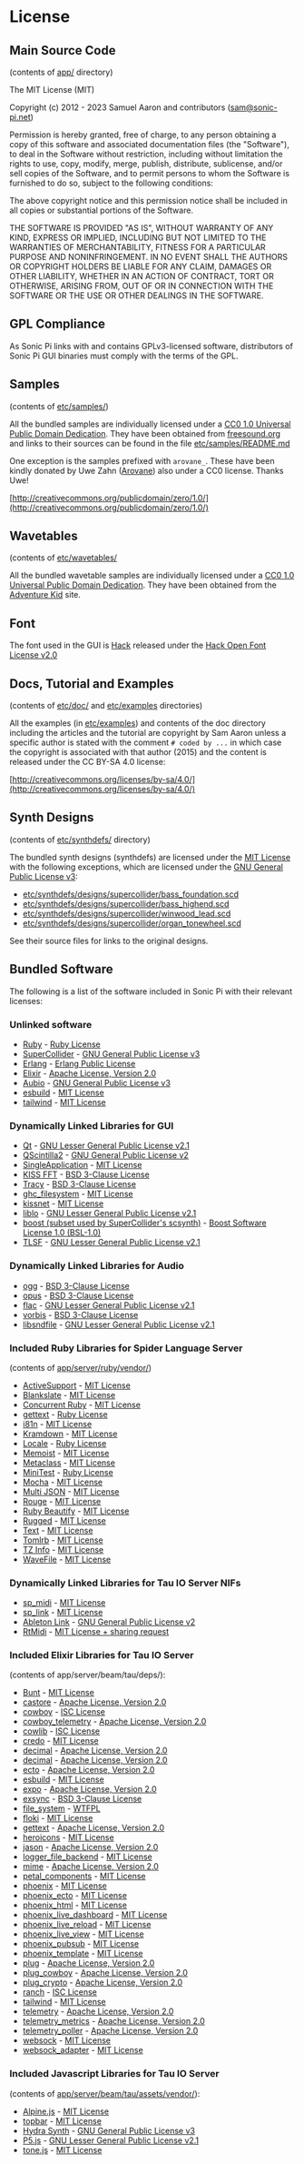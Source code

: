 # License

## Main Source Code

(contents of [app/](https://github.com/sonic-pi-net/sonic-pi/tree/stable/app) directory)

The MIT License (MIT)

Copyright (c) 2012 - 2023 Samuel Aaron and contributors (sam@sonic-pi.net)

Permission is hereby granted, free of charge, to any person obtaining a copy
of this software and associated documentation files (the "Software"), to deal
in the Software without restriction, including without limitation the rights
to use, copy, modify, merge, publish, distribute, sublicense, and/or sell
copies of the Software, and to permit persons to whom the Software is
furnished to do so, subject to the following conditions:

The above copyright notice and this permission notice shall be included in
all copies or substantial portions of the Software.

THE SOFTWARE IS PROVIDED "AS IS", WITHOUT WARRANTY OF ANY KIND, EXPRESS OR
IMPLIED, INCLUDING BUT NOT LIMITED TO THE WARRANTIES OF MERCHANTABILITY,
FITNESS FOR A PARTICULAR PURPOSE AND NONINFRINGEMENT. IN NO EVENT SHALL THE
AUTHORS OR COPYRIGHT HOLDERS BE LIABLE FOR ANY CLAIM, DAMAGES OR OTHER
LIABILITY, WHETHER IN AN ACTION OF CONTRACT, TORT OR OTHERWISE, ARISING FROM,
OUT OF OR IN CONNECTION WITH THE SOFTWARE OR THE USE OR OTHER DEALINGS IN
THE SOFTWARE.

## GPL Compliance

As Sonic Pi links with and contains GPLv3-licensed software, distributors of
Sonic Pi GUI binaries must comply with the terms of the GPL.

## Samples

(contents of [etc/samples/](https://github.com/sonic-pi-net/sonic-pi/tree/stable/etc/samples))

All the bundled samples are individually licensed under a
[CC0 1.0 Universal Public Domain Dedication](http://creativecommons.org/publicdomain/zero/1.0/). They
have been obtained from [freesound.org](http://freesound.org) and
links to their sources can be found in the file
[etc/samples/README.md](https://github.com/sonic-pi-net/sonic-pi/blob/main/etc/samples/README.md)

One exception is the samples prefixed with `arovane_`. These have been kindly donated by Uwe Zahn
([Arovane](https://arovane.bandcamp.com)) also under a CC0 license. Thanks Uwe!

[http://creativecommons.org/publicdomain/zero/1.0/](http://creativecommons.org/publicdomain/zero/1.0/)

## Wavetables

(contents of [etc/wavetables/](https://github.com/sonic-pi-net/sonic-pi/tree/stable/etc/wavetables)

All the bundled wavetable samples are individually licensed under a
[CC0 1.0 Universal Public Domain Dedication](http://creativecommons.org/publicdomain/zero/1.0/). They
have been obtained from the
[Adventure Kid](http://www.adventurekid.se/akrt/waveforms/adventure-kid-waveforms/)
site.

## Font

The font used in the GUI is [Hack](http://sourcefoundry.org/hack/) released under the [Hack Open Font License v2.0](https://github.com/chrissimpkins/Hack/blob/master/LICENSE.md)

## Docs, Tutorial and Examples

(contents of [etc/doc/](https://github.com/sonic-pi-net/sonic-pi/tree/stable/etc/doc) and [etc/examples](https://github.com/sonic-pi-net/sonic-pi/tree/stable/etc/examples) directories)

All the examples (in
[etc/examples](https://github.com/sonic-pi-net/sonic-pi/tree/stable/etc/examples))
and contents of the doc directory including the articles and the
tutorial are copyright by Sam Aaron unless a specific author is stated
with the comment `# coded by ...` in which case the copyright is
associated with that author (2015) and the content is released under the
CC BY-SA 4.0 license:

[http://creativecommons.org/licenses/by-sa/4.0/](http://creativecommons.org/licenses/by-sa/4.0/)

## Synth Designs

(contents of [etc/synthdefs/](https://github.com/sonic-pi-net/sonic-pi/tree/stable/etc/synthdefs) directory)

The bundled synth designs (synthdefs) are licensed under the [MIT License](http://opensource.org/licenses/MIT) with the following exceptions, which are licensed under the [GNU General Public License v3](https://www.gnu.org/licenses/gpl-3.0.html):

- [etc/synthdefs/designs/supercollider/bass_foundation.scd](https://github.com/sonic-pi-net/sonic-pi/tree/stable/etc/synthdefs/designs/supercollider/bass_foundation.scd)
- [etc/synthdefs/designs/supercollider/bass_highend.scd](https://github.com/sonic-pi-net/sonic-pi/tree/stable/etc/synthdefs/designs/supercollider/bass_highend.scd)
- [etc/synthdefs/designs/supercollider/winwood_lead.scd](https://github.com/sonic-pi-net/sonic-pi/tree/stable/etc/synthdefs/designs/supercollider/winwood_lead.scd)
- [etc/synthdefs/designs/supercollider/organ_tonewheel.scd](https://github.com/sonic-pi-net/sonic-pi/tree/stable/etc/synthdefs/designs/supercollider/organ_tonewheel.scd)

See their source files for links to the original designs.

## Bundled Software

The following is a list of the software included in Sonic Pi with their
relevant licenses:

### Unlinked software

- [Ruby](http://ruby-lang.org) - [Ruby License](https://www.ruby-lang.org/en/about/license.txt)
- [SuperCollider](http://supercollider.sourceforge.net) - [GNU General Public License v3](https://www.gnu.org/licenses/gpl-3.0.html)
- [Erlang](http://erlang.org) - [Erlang Public License](https://www.erlang.org/EPLICENSE)
- [Elixir](http://elixir-lang.org/) - [Apache License, Version 2.0](http://www.apache.org/licenses/LICENSE-2.0.html)
- [Aubio](http://aubio.org) - [GNU General Public License v3](https://www.gnu.org/licenses/gpl-3.0.html)
- [esbuild](https://esbuild.github.io/) - [MIT License](http://opensource.org/licenses/MIT)
- [tailwind](https://tailwindcss.com/) - [MIT License](http://opensource.org/licenses/MIT)

### Dynamically Linked Libraries for GUI

- [Qt](http://qt-project.org) - [GNU Lesser General Public License v2.1](https://www.gnu.org/licenses/lgpl-2.1.html)
- [QScintilla2](http://www.riverbankcomputing.com/software/qscintilla/intro) - [GNU General Public License v2](https://www.gnu.org/licenses/gpl-2.0.html)
- [SingleApplication](https://github.com/itay-grudev/SingleApplication) - [MIT License](http://opensource.org/licenses/MIT)
- [KISS FFT](https://github.com/mborgerding/kissfft) - [BSD 3-Clause License](http://opensource.org/licenses/BSD-3-Clause)
- [Tracy](https://bitbucket.org/wolfpld/tracy/src/master/) - [BSD 3-Clause License](http://opensource.org/licenses/BSD-3-Clause)
- [ghc_filesystem](https://github.com/gulrak/filesystem) - [MIT License](http://opensource.org/licenses/MIT)
- [kissnet](https://github.com/Ybalrid/kissnet) - [MIT License](http://opensource.org/licenses/MIT)
- [liblo](https://github.com/radarsat1/liblo) - [GNU Lesser General Public License v2.1](https://www.gnu.org/licenses/lgpl-2.1.html)
- [boost (subset used by SuperCollider's scsynth)](https://www.boost.org) - [Boost Software License 1.0 (BSL-1.0)](https://opensource.org/licenses/BSL-1.0)
- [TLSF](http://www.gii.upv.es/tlsf/) - [GNU Lesser General Public License v2.1](https://www.gnu.org/licenses/lgpl-2.1.html)

### Dynamically Linked Libraries for Audio

- [ogg](https://github.com/xiph/ogg) - [BSD 3-Clause License](http://opensource.org/licenses/BSD-3-Clause)
- [opus](https://github.com/xiph/opus) - [BSD 3-Clause License](http://opensource.org/licenses/BSD-3-Clause)
- [flac](https://github.com/xiph/flac) - [GNU Lesser General Public License v2.1](https://www.gnu.org/licenses/lgpl-2.1.html)
- [vorbis](https://github.com/xiph/vorbis) - [BSD 3-Clause License](http://opensource.org/licenses/BSD-3-Clause)
- [libsndfile](http://www.mega-nerd.com/libsndfile/) - [GNU Lesser General Public License v2.1](https://www.gnu.org/licenses/lgpl-2.1.html)

### Included Ruby Libraries for Spider Language Server

(contents of [app/server/ruby/vendor/](https://github.com/sonic-pi-net/sonic-pi/tree/stable/app/server/ruby/vendor))

- [ActiveSupport](https://github.com/rails/rails/tree/master/activesupport) - [MIT License](http://opensource.org/licenses/MIT)
- [Blankslate](https://github.com/masover/blankslate) - [MIT License](http://opensource.org/licensesMIT)
- [Concurrent Ruby](https://github.com/ruby-concurrency/concurrent-ruby) - [MIT License](http://opensource.org/licensesMIT)
- [gettext](https://github.com/ruby-gettext/gettext) - [Ruby License](https://www.ruby-lang.org/en/about/license.txt)
- [i81n](https://github.com/svenfuchs/i18n) - [MIT License](http://opensource.org/licenses/MIT)
- [Kramdown](http://kramdown.gettalong.org) - [MIT License](http://opensource.org/licenses/MIT)
- [Locale](https://github.com/ruby-gettext/locale) - [Ruby License](https://www.ruby-lang.org/en/about/license.txt)
- [Memoist](https://github.com/matthewrudy/memoist) - [MIT License](http://opensource.org/licenses/MIT)
- [Metaclass](https://github.com/floehopper/metaclass) - [MIT License](http://opensource.org/licenses/MIT)
- [MiniTest](http://ruby-doc.org/stdlib-2.0.0/libdoc/minitest/rdoc/MiniTest.html) - [Ruby License](https://www.ruby-lang.org/en/about/license.txt)
- [Mocha](http://gofreerange.com/mocha/docs/) - [MIT License](http://opensource.org/licenses/MIT)
- [Multi JSON](https://github.com/intridea/multi_json) - [MIT License](http://opensource.org/licenses/MIT)
- [Rouge](https://github.com/jneen/rouge) - [MIT License](http://opensource.org/licenses/MIT)
- [Ruby Beautify](https://github.com/erniebrodeur/ruby-beautify) - [MIT License](http://opensource.org/licenses/MIT)
- [Rugged](https://github.com/libgit2/rugged) - [MIT License](http://opensource.org/licenses/MIT)
- [Text](https://github.com/threedaymonk/text) - [MIT License](http://opensource.org/licenses/MIT)
- [Tomlrb](https://github.com/fbernier/tomlrb) - [MIT License](http://opensource.org/licenses/MIT)
- [TZ Info](https://github.com/tzinfo/tzinfo) - [MIT License](http://opensource.org/licenses/MIT)
- [WaveFile](https://github.com/jstrait/wavefile/) - [MIT License](http://opensource.org/licenses/MIT)

### Dynamically Linked Libraries for Tau IO Server NIFs

- [sp_midi](https://github.com/sonic-pi-net/sp_midi) - [MIT License](http://opensource.org/licenses/MIT)
- [sp_link](https://github.com/sonic-pi-net/sp_link) - [MIT License](http://opensource.org/licenses/MIT)
- [Ableton Link](https://github.com/Ableton/link) - [GNU General Public License v2](https://www.gnu.org/licenses/gpl-2.0.html)
- [RtMidi](https://github.com/thestk/rtmidi) - [MIT License + sharing request](https://github.com/thestk/rtmidi/blob/master/LICENSE)

### Included Elixir Libraries for Tau IO Server

(contents of app/server/beam/tau/deps/):

- [Bunt](https://github.com/rrrene/bunt) - [MIT License](http://opensource.org/licenses/MIT)
- [castore](https://github.com/elixir-mint/castore) - [Apache License, Version 2.0](http://www.apache.org/licenses/LICENSE-2.0.html)
- [cowboy](https://github.com/ninenines/cowboy) - [ISC License](https://opensource.org/licenses/ISC)
- [cowboy_telemetry](https://github.com/beam-telemetry/cowboy_telemetry) - [Apache License, Version 2.0](http://www.apache.org/licenses/LICENSE-2.0.html)
- [cowlib](https://github.com/ninenines/cowlib) - [ISC License](https://opensource.org/licenses/ISC)
- [credo](https://github.com/rrrene/credo) - [MIT License](http://opensource.org/licenses/MIT)
- [decimal](https://github.com/ericmj/decimal) - [Apache License, Version 2.0](http://www.apache.org/licenses/LICENSE-2.0.html)
- [decimal](https://github.com/ericmj/decimal) - [Apache License, Version 2.0](http://www.apache.org/licenses/LICENSE-2.0.html)
- [ecto](https://github.com/elixir-ecto/ecto) - [Apache License, Version 2.0](http://www.apache.org/licenses/LICENSE-2.0.html)
- [esbuild](https://github.com/phoenixframework/esbuild) - [MIT License](http://opensource.org/licenses/MIT)
- [expo](https://github.com/elixir-gettext/expo) - [Apache License, Version 2.0](http://www.apache.org/licenses/LICENSE-2.0.html)
- [exsync](https://github.com/falood/exsync) - [BSD 3-Clause License](http://opensource.org/licenses/BSD-3-Clause)
- [file_system](https://github.com/falood/file_system) - [WTFPL](http://www.wtfpl.net/)
- [floki](https://github.com/philss/floki) - [MIT License](http://opensource.org/licenses/MIT)
- [gettext](https://github.com/elixir-gettext/gettext) - [Apache License, Version 2.0](http://www.apache.org/licenses/LICENSE-2.0.html)
- [heroicons](https://github.com/mveytsman/heroicons_elixir) - [MIT License](http://opensource.org/licenses/MIT)
- [jason](https://github.com/michalmuskala/jason) - [Apache License, Version 2.0](http://www.apache.org/licenses/LICENSE-2.0.html)
- [logger_file_backend](https://github.com/onkel-dirtus/logger_file_backend) - [MIT License](http://opensource.org/licenses/MIT)
- [mime](https://github.com/elixir-plug/mime) - [Apache License, Version 2.0](http://www.apache.org/licenses/LICENSE-2.0.html)
- [petal_components](https://github.com/petalframework/petal_components) - [MIT License](http://opensource.org/licenses/MIT)
- [phoenix](https://github.com/phoenixframework/phoenix) - [MIT License](http://opensource.org/licenses/MIT)
- [phoenix_ecto](https://github.com/phoenixframework/phoenix_ecto) - [MIT License](http://opensource.org/licenses/MIT)
- [phoenix_html](https://github.com/phoenixframework/phoenix_html) - [MIT License](http://opensource.org/licenses/MIT)
- [phoenix_live_dashboard](https://github.com/phoenixframework/phoenix_live_dashboard) - [MIT License](http://opensource.org/licenses/MIT)
- [phoenix_live_reload](https://github.com/phoenixframework/phoenix_live_reload) - [MIT License](http://opensource.org/licenses/MIT)
- [phoenix_live_view](https://github.com/phoenixframework/phoenix_live_view) - [MIT License](http://opensource.org/licenses/MIT)
- [phoenix_pubsub](https://github.com/phoenixframework/phoenix_pubsub) - [MIT License](http://opensource.org/licenses/MIT)
- [phoenix_template](https://github.com/phoenixframework/phoenix_template) - [MIT License](http://opensource.org/licenses/MIT)
- [plug](https://github.com/elixir-plug/plug) - [Apache License, Version 2.0](http://www.apache.org/licenses/LICENSE-2.0.html)
- [plug_cowboy](https://github.com/elixir-plug/plug_cowboy) - [Apache License, Version 2.0](http://www.apache.org/licenses/LICENSE-2.0.html)
- [plug_crypto](https://github.com/elixir-plug/plug_crypto) - [Apache License, Version 2.0](http://www.apache.org/licenses/LICENSE-2.0.html)
- [ranch](https://github.com/ninenines/ranch) - [ISC License](https://opensource.org/licenses/ISC)
- [tailwind](https://github.com/phoenixframework/tailwind) - [MIT License](http://opensource.org/licenses/MIT)
- [telemetry](https://github.com/beam-telemetry/telemetry) - [Apache License, Version 2.0](http://www.apache.org/licenses/LICENSE-2.0.html)
- [telemetry_metrics](https://github.com/beam-telemetry/telemetry_metrics) - [Apache License, Version 2.0](http://www.apache.org/licenses/LICENSE-2.0.html)
- [telemetry_poller](https://github.com/beam-telemetry/telemetry_poller) - [Apache License, Version 2.0](http://www.apache.org/licenses/LICENSE-2.0.html)
- [websock](https://github.com/phoenixframework/websock) - [MIT License](http://opensource.org/licenses/MIT)
- [websock_adapter](https://github.com/phoenixframework/websock_adapter) - [MIT License](http://opensource.org/licenses/MIT)

### Included Javascript Libraries for Tau IO Server

(contents of [app/server/beam/tau/assets/vendor/](https://github.com/sonic-pi-net/sonic-pi/tree/stable/app/server/beam/tau/assets/vendor)):

- [Alpine.js](https://github.com/alpinejs/alpine) - [MIT License](http://opensource.org/licenses/MIT)
- [topbar](http://buunguyen.github.io/topbar) - [MIT License](http://opensource.org/licenses/MIT)
- [Hydra Synth](https://github.com/hydra-synth/hydra-synth) - [GNU General Public License v3](https://www.gnu.org/licenses/gpl-3.0.html)
- [P5.js](https://github.com/processing/p5.js) - [GNU Lesser General Public License v2.1](https://www.gnu.org/licenses/lgpl-2.1.html)
- [tone.js](https://tonejs.github.io) - [MIT License](http://opensource.org/licenses/MIT)
